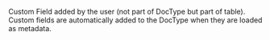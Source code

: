 Custom Field added by the user (not part of DocType but part of table). Custom fields are automatically added to the DocType when they are loaded as metadata.